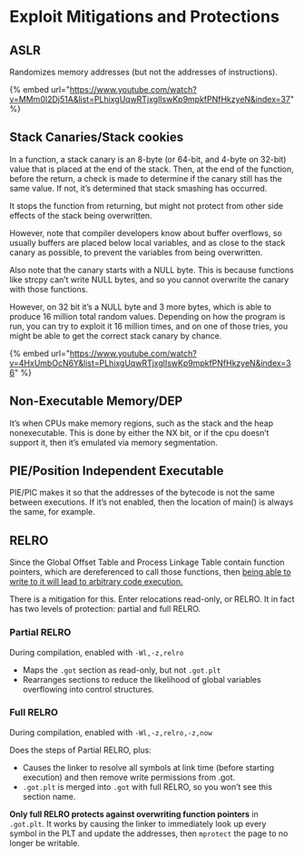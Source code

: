 # Exploit Mitigations and Protections

## ASLR <a href="#docs-internal-guid-3ff3e511-7fff-5de3-f71b-3f7cae18fb8e" id="docs-internal-guid-3ff3e511-7fff-5de3-f71b-3f7cae18fb8e"></a>

Randomizes memory addresses (but not the addresses of instructions).

{% embed url="https://www.youtube.com/watch?v=MMm0I2Dj51A&list=PLhixgUqwRTjxglIswKp9mpkfPNfHkzyeN&index=37" %}

## Stack Canaries/Stack cookies

In a function, a stack canary is an 8-byte (or 64-bit, and 4-byte on 32-bit) value that is placed at the end of the stack. Then, at the end of the function, before the return, a check is made to determine if the canary still has the same value. If not, it’s determined that stack smashing has occurred.

It stops the function from returning, but might not protect from other side effects of the stack being overwritten.

However, note that compiler developers know about buffer overflows, so usually buffers are placed below local variables, and as close to the stack canary as possible, to prevent the variables from being overwritten.&#x20;

Also note that the canary starts with a NULL byte. This is because functions like strcpy can’t write NULL bytes, and so you cannot overwrite the canary with those functions.

However, on 32 bit it’s a NULL byte and 3 more bytes, which is able to produce 16 million total random values. Depending on how the program is run, you can try to exploit it 16 million times, and on one of those tries, you might be able to get the correct stack canary by chance.

{% embed url="https://www.youtube.com/watch?v=4HxUmbOcN6Y&list=PLhixgUqwRTjxglIswKp9mpkfPNfHkzyeN&index=36" %}

## Non-Executable Memory/DEP

It’s when CPUs make memory regions, such as the stack and the heap nonexecutable. This is done by either the NX bit, or if the cpu doesn’t support it, then it’s emulated via memory segmentation.

## PIE/Position Independent Executable <a href="#docs-internal-guid-172a3da1-7fff-08a6-7495-2df077122fad" id="docs-internal-guid-172a3da1-7fff-08a6-7495-2df077122fad"></a>

PIE/PIC makes it so that the addresses of the bytecode is not the same between executions. If it’s not enabled, then the location of main() is always the same, for example.

## RELRO

Since the Global Offset Table and Process Linkage Table contain function pointers, which are dereferenced to call those functions, then [being able to write to it will lead to arbitrary code execution.](https://systemoverlord.com/2017/03/19/got-and-plt-for-pwning.html)

There is a mitigation for this. Enter relocations read-only, or RELRO. It in fact has two levels of protection: partial and full RELRO.

### **Partial RELRO**&#x20;

During compilation, enabled with `-Wl,-z,relro`

* Maps the `.got` section as read-only, but not `.got.plt`
* Rearranges sections to reduce the likelihood of global variables overflowing into control structures.

### **Full RELRO**&#x20;

During compilation, enabled with `-Wl,-z,relro,-z,now`

Does the steps of Partial RELRO, plus:

* Causes the linker to resolve all symbols at link time (before starting execution) and then remove write permissions from .got.
* `.got.plt` is merged into `.got` with full RELRO, so you won’t see this section name.

**Only full RELRO protects against overwriting function pointers** in `.got.plt`. It works by causing the linker to immediately look up every symbol in the PLT and update the addresses, then `mprotect` the page to no longer be writable.

